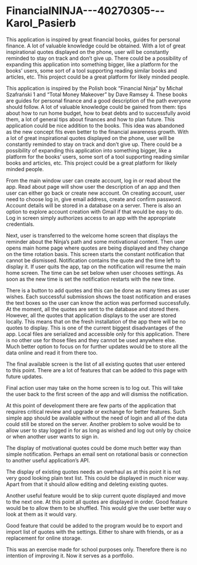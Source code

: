 # FinancialNINJA---40270305---Karol_Pasierb
This application is inspired by great financial books, guides for personal finance. A lot of valuable knowledge could be obtained. With a lot of great inspirational quotes displayed on the phone, user will be constantly reminded to stay on track and don’t give up.  There could be a possibility of expanding this application into something bigger, like a platform for the books’ users, some sort of a tool supporting reading similar books and articles, etc. This project could be a great platform for likely minded people.

This application is inspired by the Polish book “Financial Ninja” by Michał Szafrański 1 and “Total Money Makeover” by Dave Ramsey 4. These books are guides for personal finance and a good description of the path everyone should follow. A lot of valuable knowledge could be gained from them: tips about how to run home budget, how to beat debts and to successfully avoid them, a lot of general tips about finances and how to plan future. This application could be nice addition to the books. This idea was abandoned as the new concept fits even better to the financial awareness growth. With a lot of great inspirational quotes displayed on the phone, user will be constantly reminded to stay on track and don’t give up.  There could be a possibility of expanding this application into something bigger, like a platform for the books’ users, some sort of a tool supporting reading similar books and articles, etc. This project could be a great platform for likely minded people.

From the main window user can create account, log in or read about the app. Read about page will show user the description of an app and then user can either go back or create new account. On creating account, user need to choose log in, give email address, create and confirm password. Account details will be stored in a database on a server. There is also an option to explore account creation with Gmail if that would be easy to do. Log in screen simply authorizes access to an app with the appropriate credentials.

Next, user is transferred to the welcome home screen that displays the reminder about the Ninja’s path and some motivational content. Then user opens main home page where quotes are being displayed and they change on the time rotation basis. This screen starts the constant notification that cannot be dismissed. Notification contains the quote and the time left to display it. If user quits the app, tap on the notification will resume the main home screen. The time can be set below when user chooses settings. As soon as the new time is set the notification restarts with the new time.

There is a button to add quotes and this can be done as many times as user wishes. Each successful submission shows the toast notification and erases the text boxes so the user can know the action was performed successfully. At the moment, all the quotes are sent to the database and stored there. However, all the quotes that application displays to the user are stored locally. This means that on the fresh installation of the app there will be no quotes to display. This is one of the current biggest disadvantages of the app. Local files are serialized and accessible only for this application. There is no other use for those files and they cannot be used anywhere else. Much better option to focus on for further updates would be to store all the data online and read it from there too.

The final available screen is the list of all existing quotes that user entered to this point. There are a lot of features that can be added to this page with future updates.

Final action user may take on the home screen is to log out. This will take the user back to the first screen of the app and will dismiss the notification. 

At this point of development there are few parts of the application that requires critical review and upgrade or exchange for better features. Such simple app should be available without the need of login and all of the data could still be stored on the server. Another problem to solve would be to allow user to stay logged in for as long as wished and log out only by choice or when another user wants to sign in. 

The display of motivational quotes could be dome much better way than simple notification. Perhaps an email sent on rotational basis or connection to another useful application’s API.

The display of existing quotes needs an overhaul as at this point it is not very good looking plain text list. This could be displayed in much nicer way. Apart from that it should allow editing and deleting existing quotes.

Another useful feature would be to skip current quote displayed and move to the next one. At this point all quotes are displayed in order. Good feature would be to allow them to be shuffled. This would give the user better way o look at them as it would vary.

Good feature that could be added to the program would be to export and import list of quotes with the settings. Either to share with friends, or as a replacement for online storage.

This was an exercise made for school purposes only. Therefore there is no intention of improving it. Now it serves as a portfolio.
